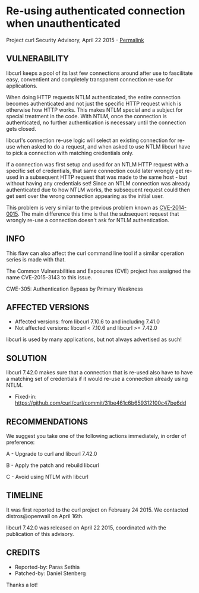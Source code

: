 Re-using authenticated connection when unauthenticated
======================================================

Project curl Security Advisory, April 22 2015 -
[Permalink](https://curl.se/docs/CVE-2015-3143.html)

VULNERABILITY
-------------

libcurl keeps a pool of its last few connections around after use to
fascilitate easy, conventient and completely transparent connection re-use for
applications.

When doing HTTP requests NTLM authenticated, the entire connection becomes
authenticated and not just the specific HTTP request which is otherwise how
HTTP works. This makes NTLM special and a subject for special treatment in the
code. With NTLM, once the connection is authenticated, no further
authentication is necessary until the connection gets closed.

libcurl's connection re-use logic will select an existing connection for
re-use when asked to do a request, and when asked to use NTLM libcurl have to
pick a connection with matching credentials only.

If a connection was first setup and used for an NTLM HTTP request with a
specific set of credentials, that same connection could later wrongly get
re-used in a subsequent HTTP request that was made to the same host - but
without having any credentials set! Since an NTLM connection was already
authenticated due to how NTLM works, the subsequent request could then get
sent over the wrong connection appearing as the initial user.

This problem is very similar to the previous problem known as
[CVE-2014-0015](https://curl.se/docs/CVE-2014-0015.html). The main
difference this time is that the subsequent request that wrongly re-use a
connection doesn't ask for NTLM authentication.

INFO
----

This flaw can also affect the curl command line tool if a similar operation
series is made with that.

The Common Vulnerabilities and Exposures (CVE) project has assigned the name
CVE-2015-3143 to this issue.

CWE-305: Authentication Bypass by Primary Weakness

AFFECTED VERSIONS
-----------------

- Affected versions: from libcurl 7.10.6 to and including 7.41.0
- Not affected versions: libcurl < 7.10.6 and libcurl >= 7.42.0

libcurl is used by many applications, but not always advertised as such!

SOLUTION
------------

libcurl 7.42.0 makes sure that a connection that is re-used also have to have
a matching set of credentials if it would re-use a connection already using
NTLM.

- Fixed-in: https://github.com/curl/curl/commit/31be461c6b659312100c47be6dd

RECOMMENDATIONS
---------------

We suggest you take one of the following actions immediately, in order of
preference:

A - Upgrade to curl and libcurl 7.42.0

B - Apply the patch and rebuild libcurl

C - Avoid using NTLM with libcurl

TIMELINE
---------

It was first reported to the curl project on February 24 2015. We contacted
distros@openwall on April 16th.

libcurl 7.42.0 was released on April 22 2015, coordinated with the
publication of this advisory.

CREDITS
-------

- Reported-by: Paras Sethia
- Patched-by: Daniel Stenberg

Thanks a lot!
